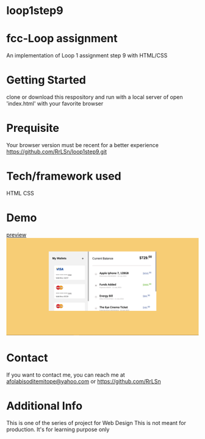 # loop1step9
# fcc-Loop assignment
An implementation of Loop 1 assignment step 9 with HTML/CSS

# Getting Started
clone or download this respository and run with a local server of open 'index.html' with your favorite browser

# Prequisite
Your browser version must be recent for a better experience https://github.com/RrLSn/loop1step9.git

# Tech/framework used
HTML
CSS

# Demo
[preview](https://rawcdn.githack.com/RrLSn/loop1step9/4a21c60828314fd4d98aa22f1ca2867dec9bc1f3/index.html)
![screenshot](./media/Screenshot%202022-11-09%20100356.png)

# Contact
If you want to contact me, you can reach me at
afolabisoditemitope@yahoo.com or
https://github.com/RrLSn

# Additional Info
This is one of the series of project for Web Design
This is not meant for production. It's for learning purpose only

